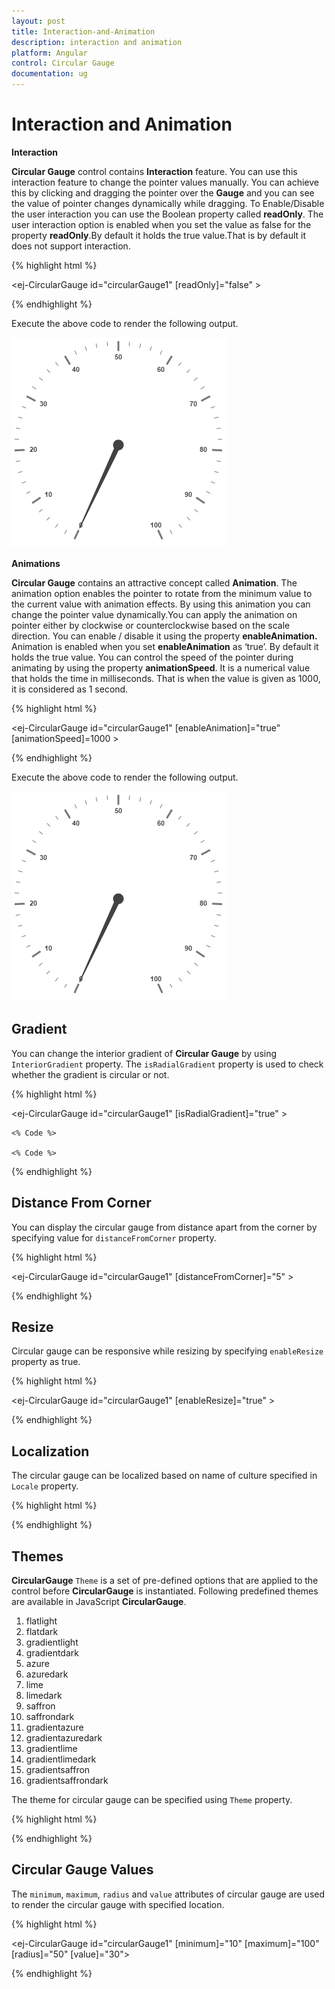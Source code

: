```yaml
---
layout: post
title: Interaction-and-Animation
description: interaction and animation
platform: Angular
control: Circular Gauge
documentation: ug
---
```


# Interaction and Animation

**Interaction**

**Circular Gauge** control contains **Interaction** feature. You can use this interaction feature to change the pointer values manually. You can achieve this by clicking and dragging the pointer over the **Gauge** and you can see the value of pointer changes dynamically while dragging. To Enable/Disable the user interaction you can use the Boolean property called **readOnly**. The user interaction option is enabled when you set the value as false for the property **readOnly**.By default it holds the true value.That is by default it does not support interaction. 

{% highlight html %}

<ej-CircularGauge id="circularGauge1" [readOnly]="false" >
</ej-CircularGauge>

{% endhighlight %}

Execute the above code to render the following output.

![](Interaction-and-Animation_images/Interaction-and-Animation_img1.png)

**Animations**

**Circular Gauge** contains an attractive concept called **Animation**. The animation option enables the pointer to rotate from the minimum value to the current value with animation effects. By using this animation you can change the pointer value dynamically.You can apply the animation on  pointer either by clockwise or counterclockwise based on the scale direction. You can enable / disable it using the property **enableAnimation.** Animation is enabled when you set **enableAnimation** as ‘true’. By default it holds the true value. You can control the speed of the pointer during animating by using the property **animationSpeed**. It is a numerical value that holds the time in milliseconds. That is when the value is given as 1000, it is considered as 1 second.

{% highlight html %}

<ej-CircularGauge id="circularGauge1" [enableAnimation]="true" [animationSpeed]=1000 >
</ej-CircularGauge>

{% endhighlight %}


Execute the above code to render the following output.

![](Interaction-and-Animation_images/Interaction-and-Animation_img2.png)

## Gradient

You can change the interior gradient of **Circular Gauge** by using `InteriorGradient` property. The `isRadialGradient` property is used to check whether the gradient is circular or not.  

{% highlight html %}

<ej-CircularGauge id="circularGauge1" [isRadialGradient]="true" >
    
    <% Code %>

    <% Code %>
    
</ej-CircularGauge>
    
{% endhighlight %}

## Distance From Corner

You can display the circular gauge from distance apart from the corner by specifying value for `distanceFromCorner` property. 

{% highlight html %}

<ej-CircularGauge id="circularGauge1" [distanceFromCorner]="5" >
        
</ej-CircularGauge>

{% endhighlight %}

## Resize

Circular gauge can be responsive while resizing by specifying `enableResize` property as true. 

{% highlight html %}

<ej-CircularGauge id="circularGauge1" [enableResize]="true" >
        
</ej-CircularGauge>

{% endhighlight %}

## Localization

The circular gauge can be localized based on name of culture specified in `Locale` property.

{% highlight html %}

<ej-CircularGauge id="circularGauge1" locale="en-fr" >
        
</ej-CircularGauge>

{% endhighlight %}

## Themes

**CircularGauge** `Theme` is a set of pre-defined options that are applied to the control before **CircularGauge** is instantiated. Following predefined themes are available in JavaScript **CircularGauge**.

1. flatlight
2. flatdark
3. gradientlight 
4. gradientdark 
5. azure                      
6. azuredark               
7. lime 
8. limedark
9. saffron
10. saffrondark
11. gradientazure
12. gradientazuredark
13. gradientlime
14. gradientlimedark
15. gradientsaffron
16. gradientsaffrondark

The theme for circular gauge can be specified using `Theme` property.

{% highlight html %}

<ej-CircularGauge id="circularGauge1" theme="saffron" >
        
</ej-CircularGauge>

{% endhighlight %}

## Circular Gauge Values 

The `minimum`, `maximum`, `radius` and `value` attributes of circular gauge are used to render the circular gauge with specified location. 

{% highlight html %}

<ej-CircularGauge id="circularGauge1" [minimum]="10"  [maximum]="100" [radius]="50" [value]="30">
        
</ej-CircularGauge>

{% endhighlight %}


